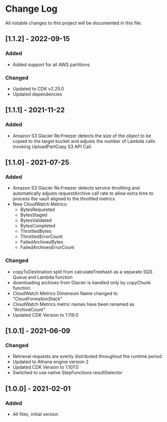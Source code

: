 # Change Log

All notable changes to this project will be documented in this file.

## [1.1.2] - 2022-09-15
### Added
- Added support for all AWS partitions

### Changed
- Updated to CDK v2.25.0
- Updated dependencies

## [1.1.1] - 2021-11-22
### Added
- Amazon S3 Glacier Re:Freezer detects the size of the object to be copied to the target bucket and adjusts the number of Lambda calls invoking UploadPartCopy S3 API Call.

## [1.1.0] - 2021-07-25
### Added
- Amazon S3 Glacier Re:Freezer detects service throttling and automatically adjusts requestArchive call rate to allow extra time to process the vault aligned to the throttled metrics
- New CloudWatch Metrics: 
  - BytesRequested
  - BytesStaged
  - BytesValidated
  - BytesCompleted
  - ThrottledBytes
  - ThrottledErrorCount
  - FailedArchivesBytes
  - FailedArchivesErrorCount

### Changed
- copyToDestination split from calculateTreehash as a separate SQS Queue and Lambda function
- downloading archives from Glacier is handled only by copyChunk function
- CloudWatch Metrics Dimension Name changed to "CloudFormationStack"
- CloudWatch Metrics metric names have been renamed as "ArchiveCount<Metric>"
- Updated CDK Version to 1.119.0

## [1.0.1] - 2021-06-09
### Changed
- Retrieval requests are evenly distributed throughout the runtime period
- Updated to Athena engine version 2
- Updated CDK Version to 1.107.0
- Switched to use native StepFunctions resultSelector

## [1.0.0] - 2021-02-01
### Added
- All files, initial version
